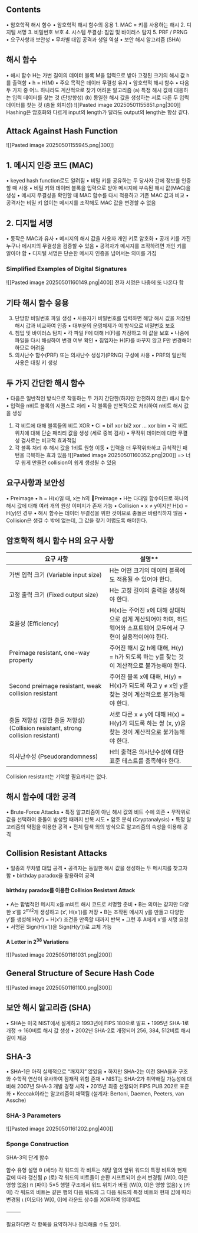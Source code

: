 ## Contents
•	암호학적 해시 함수
•	암호학적 해시 함수의 응용
	1.	MAC = 키를 사용하는 해시
	2.	디지털 서명
	3.	비밀번호 보호
	4.	시스템 무결성: 침입 및 바이러스 탐지
	5.	PRF / PRNG
•	요구사항과 보안성
	•	무차별 대입 공격과 생일 역설
•	보안 해시 알고리즘 (SHA)
## 해시 함수
•	해시 함수 H는 가변 길이의 데이터 블록 M을 입력으로 받아 고정된 크기의 해시 값 h를 출력함
	•	h = H(M)
	•	주요 목적은 데이터 무결성 유지
•	암호학적 해시 함수
	•	다음 두 가지 중 어느 하나라도 계산적으로 찾기 어려운 알고리즘
		(a) 특정 해시 값에 대응하는 입력 데이터를 찾는 것 (단방향성)
		(b) 동일한 해시 값을 생성하는 서로 다른 두 입력 데이터를 찾는 것 (충돌 회피성)
![[Pasted image 20250501155851.png|300]]
Hashing은 암호화와 다르게 input의 length가 달라도 output의 length는 항상 같다.
## Attack Against Hash Function
![[Pasted image 20250501155945.png|300]]
## 1. 메시지 인증 코드 (MAC)
•	keyed hash function로도 알려짐
•	비밀 키를 공유하는 두 당사자 간에 정보를 인증할 때 사용
•	비밀 키와 데이터 블록을 입력으로 받아 메시지에 부속된 해시 값(MAC)을 생성
	•	메시지 무결성을 확인할 때 MAC 함수를 다시 적용하고 기존 MAC 값과 비교
	•	공격자는 비밀 키 없이는 메시지를 조작해도 MAC 값을 변경할 수 없음
## 2. 디지털 서명
•	동작은 MAC과 유사
•	메시지의 해시 값을 사용자 개인 키로 암호화
•	공개 키를 가진 누구나 메시지의 무결성을 검증할 수 있음
•	공격자가 메시지를 조작하려면 개인 키를 알아야 함
•	디지털 서명은 단순한 메시지 인증을 넘어서는 의미를 가짐
### Simplified Examples of Digital Signatures
![[Pasted image 20250501160149.png|400]]
전자 서명은 나중에 또 나온다 함
## 기타 해시 함수 응용
3.	단방향 비밀번호 파일 생성
	•	사용자가 비밀번호를 입력하면 해당 해시 값을 저장된 해시 값과 비교하여 인증
	•	대부분의 운영체제가 이 방식으로 비밀번호 보호
4.	침입 및 바이러스 탐지
	•	각 파일 F에 대해 H(F)를 저장하고 이 값을 보호
	•	나중에 파일을 다시 해싱하여 변경 여부 확인
	•	침입자는 H(F)를 바꾸지 않고 F만 변경해야 하므로 어려움
5.	의사난수 함수(PRF) 또는 의사난수 생성기(PRNG) 구성에 사용
	•	PRF의 일반적 사용은 대칭 키 생성
## 두 가지 간단한 해시 함수
•	다음은 일반적인 방식으로 작동하는 두 가지 간단한(하지만 안전하지 않은) 해시 함수
	•	입력을 n비트 블록의 시퀀스로 처리
	•	각 블록을 반복적으로 처리하여 n비트 해시 값을 생성
1.	각 비트에 대해 블록들의 비트 XOR
	•	Ci = bi1 xor bi2 xor … xor bim
	•	각 비트 위치에 대해 단순 패리티 값을 생성 (세로 중복 검사)
	•	무작위 데이터에 대한 무결성 검사로는 비교적 효과적임
2.	각 블록 처리 후 해시 값을 1비트 원형 이동
	•	입력을 더 무작위화하고 규칙적인 패턴을 극복하는 효과 있음
![[Pasted image 20250501160352.png|200]]
=> 너무 쉽게 만들면 collision이 쉽게 생성될 수 있음
## 요구사항과 보안성
•	Preimage
	•	h = H(x)일 때, x는 h의 Preimage
	•	H는 다대일 함수이므로 하나의 해시 값에 대해 여러 개의 원상 이미지가 존재 가능
•	Collision
	•	x ≠ y이지만 H(x) = H(y)인 경우
	•	해시 함수는 데이터 무결성을 위한 것이므로 충돌은 바람직하지 않음
	•	Collision은 생길 수 밖에 없는데, 그 값을 찾기 어렵도록 해야한다.

## 암호학적 해시 함수 H의 요구 사항

| 요구 사항                                                                | **설명****                                                            |
| -------------------------------------------------------------------- | ------------------------------------------------------------------- |
| 가변 입력 크기 (Variable input size)                                       | H는 어떤 크기의 데이터 블록에도 적용될 수 있어야 한다.                                    |
| 고정 출력 크기 (Fixed output size)                                         | H는 고정 길이의 출력을 생성해야 한다.                                              |
| 효율성 (Efficiency)                                                     | H(x)는 주어진 x에 대해 상대적으로 쉽게 계산되어야 하며, 하드웨어와 소프트웨어 모두에서 구현이 실용적이어야 한다.  |
| Preimage resistant, one-way property                                 | 주어진 해시 값 h에 대해, H(y) = h가 되도록 하는 y를 찾는 것이 계산적으로 불가능해야 한다.           |
| Second preimage resistant, weak collision resistant                  | 주어진 블록 x에 대해, H(y) = H(x)가 되도록 하고 y ≠ x인 y를 찾는 것이 계산적으로 불가능해야 한다.   |
| 충돌 저항성 (강한 충돌 저항성) (Collision resistant, strong collision resistant) | 서로 다른 x ≠ y에 대해 H(x) = H(y)가 되도록 하는 쌍 (x, y)을 찾는 것이 계산적으로 불가능해야 한다. |
| 의사난수성 (Pseudorandomness)                                             | H의 출력은 의사난수성에 대한 표준 테스트를 충족해야 한다.                                   |
Collision resistant는 기억할 필요까지는 없다.
## 해시 함수에 대한 공격
•	Brute-Force Attacks
	•	특정 알고리즘이 아닌 해시 값의 비트 수에 의존
	•	무작위로 값을 선택하여 충돌이 발생할 때까지 반복 시도
•	암호 분석 (Cryptanalysis)
	•	특정 알고리즘의 약점을 이용한 공격
	•	전체 탐색 외의 방식으로 알고리즘의 속성을 이용해 공격
## Collision Resistant Attacks
•	일종의 무차별 대입 공격
•	공격자는 동일한 해시 값을 생성하는 두 메시지를 찾고자 함
	•	birthday paradox을 활용하여 공격
#### birthday paradox를 이용한 Collision Resistant Attack
•	A는 합법적인 메시지 x를 m비트 해시 코드로 서명할 준비
•	B는 의미는 같지만 다양한 x’를 2<sup>m/2</sup>개 생성하고 (x’, H(x’))를 저장
•	B는 조작된 메시지 y를 만들고 다양한 y’를 생성해 H(y’) = H(x’) 조건을 만족할 때까지 반복
•	그런 후 A에게 x’를 서명 요청
•	서명된 Sign(H(x’))을 Sign(H(y’))로 교체 가능
#### A Letter in 2<sup>38</sup> Variations
![[Pasted image 20250501161031.png|200]]
## General Structure of Secure Hash Code
![[Pasted image 20250501161100.png|300]]
## 보안 해시 알고리즘 (SHA)
•	SHA는 미국 NIST에서 설계하고 1993년에 FIPS 180으로 발표
•	1995년 SHA-1로 개정 → 160비트 해시 값 생성
•	2002년 SHA-2로 개정되어 256, 384, 512비트 해시 길이 제공
## SHA-3
•	SHA-1은 아직 실제적으로 “깨지지” 않았음
•	하지만 SHA-2는 이전 SHA들과 구조와 수학적 연산이 유사하여 잠재적 위험 존재
•	NIST는 SHA-2가 취약해질 가능성에 대비해 2007년 SHA-3 개발 경쟁 시작
•	2015년 최종 선정되어 FIPS PUB 202로 표준화
•	Keccak이라는 알고리즘이 채택됨 (설계자: Bertoni, Daemen, Peeters, van Assche)
### SHA-3 Parameters
![[Pasted image 20250501161202.png|400]]
### Sponge Construction


SHA-3의 단계 함수

함수 유형	설명
θ (세타)	각 워드의 각 비트는 해당 열의 앞뒤 워드의 특정 비트와 현재 값에 따라 갱신됨
ρ (로)	각 워드의 비트들이 순환 시프트되어 순서 변경됨 (W[0, 0]은 영향 없음)
π (파이)	5×5 행렬 구조에서 워드 위치가 바뀜 (W[0, 0]은 영향 없음)
χ (카이)	각 워드의 비트는 같은 행의 다음 워드와 그 다음 워드의 특정 비트와 현재 값에 따라 변경됨
ι (이오타)	W[0, 0]에 라운드 상수를 XOR하여 업데이트



⸻

필요하다면 각 항목을 요약하거나 정리해줄 수도 있어.